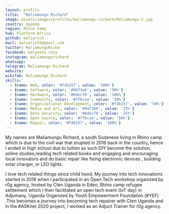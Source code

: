 ```yaml
---
layout: profile
title:  "Maliamungu Richard"
image: assets/images/profiles/maliamungu-richard/Maliamungu-2.jpg
country: Uganda
region: Rhino Camp
hub: Platform Africa
github: maliarich
mail: maliarich5@gmail.com
twitter: MaliamunguRich4
facebook: malyesto.rojo
instagram: maliamungurichard
whatsapp: 
telegram: Maliamungu Richard
website: 
wikifab: Maliamungu_Richard
skills:
  - {name: Web, color: '#fdb157', value: '100%'}
  - {name: Software, color: '#9473e6', value: '50%'}
  - {name: Hardware, color: '#bdecf6', value: '100%'}
  - {name: Community, color: '#ffbcaa', value: '50%'}
  - {name: Organizational Development, color: '#fdb157', value: '50%'}
  - {name: Media and Art, color: '#9473e6', value: '25%'}
  - {name: Data Security, color: '#bdecf6', value: '25%'}
  - {name: Open Source, color: '#ffbcaa', value: '50%'}
  - {name: Repair, color: '#fdb157', value: '100%'}
---
```


My names are Maliamungu Richard, a south Sudanese living in Rhino camp which is due to the civil war that erupted in 2016 back in the country, hence I ended in high school due to tuition as such DIY become the solution, online studies,reading tech related books and engaging and encouraging local innovators and do basic repair like fixing electronic devices , building solar charger, or LED lights.

I love tech related things since child hood. My journey into tech innovations started in 2018 when I participated in an Open Tech workshop organized by r0g agency, hosted by Cten Uganda in Eden, Rhino camp refugee settlement which I then facilitated an open tech event (IoT day) in Adjumany, Uganda Organized by Youth Empowerment Foundation (#YEF) .This becomes a journey into becoming tech repairer with Cten Uganda and in the #ASKnet 2020 project, I worked as an Adjuct Trainer for r0g agency.

